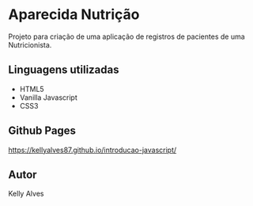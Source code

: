 # Aparecida Nutrição

Projeto para criação de uma aplicação de registros de pacientes de uma Nutricionista.

## Linguagens utilizadas

- HTML5
- Vanilla Javascript
- CSS3

## Github Pages
 
https://kellyalves87.github.io/introducao-javascript/

## Autor

Kelly Alves
